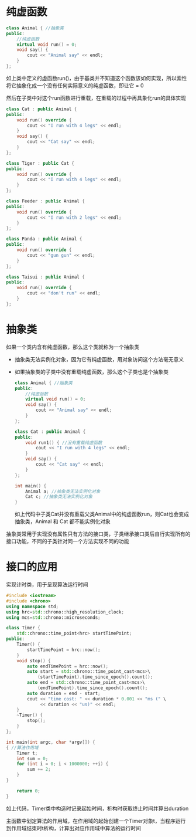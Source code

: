 # 纯虚函数

```cpp
class Animal { //抽象类
public:
    //纯虚函数
    virtual void run() = 0;
    void say() {
        cout << "Animal say" << endl;
    }
};
```

如上类中定义的虚函数run()，由于基类并不知道这个函数该如何实现，所以索性将它抽象化成一个没有任何实际意义的纯虚函数，即让它 = 0

然后在子类中对这个run函数进行重载，在重载的过程中再具象化run的具体实现

```cpp
class Cat : public Animal {
public:
    void run() override {
        cout << "I run with 4 legs" << endl;
    }
    void say() {
        cout << "Cat say" << endl;
    }
};

class Tiger : public Cat {
public:
    void run() override {
        cout << "I run with 4 legs" << endl;
    }
};

class Feeder : public Animal {
public:
    void run() override {
        cout << "I run with 2 legs" << endl;
    }
};

class Panda : public Animal {
public:
    void run() override {
        cout << "gun gun" << endl;
    }
};

class Taisui : public Animal {
public:
    void run() override {
        cout << "don't run" << endl;
    }
};
```



# 抽象类

如果一个类内含有纯虚函数，那么这个类就称为一个抽象类

- 抽象类无法实例化对象，因为它有纯虚函数，用对象访问这个方法毫无意义

- 如果抽象类的子类中没有重载纯虚函数，那么这个子类也是个抽象类

  ```cpp
  class Animal { //抽象类
  public:
      //纯虚函数
      virtual void run() = 0;
      void say() {
          cout << "Animal say" << endl;
      }
  };
  
  class Cat : public Animal {
  public:
      void run1() { //没有重载纯虚函数
          cout << "I run with 4 legs" << endl;
      }
      void say() {
          cout << "Cat say" << endl;
      }
  };
  
  int main() {
      Animal a; //抽象类无法实例化对象
      Cat c; //抽象类无法实例化对象
  }
  ```

  如上代码中子类Cat并没有重载父类Animal中的纯虚函数run，则Cat也会变成抽象类，Animal 和 Cat 都不能实例化对象

抽象类常用于实现没有属性只有方法的接口类，子类继承接口类后自行实现所有的接口功能，不同的子类针对同一个方法实现不同的功能



# 接口的应用

实现计时类，用于呈现算法运行时间

```cpp
#include <iostream>
#include <chrono>
using namespace std;
using hrc=std::chrono::high_resolution_clock;
using mcs=std::chrono::microseconds;

class Timer {
    std::chrono::time_point<hrc> startTimePoint;
public:
    Timer() {
        startTimePoint = hrc::now();
    }
    void stop() {
        auto endTimePoint = hrc::now();
        auto start = std::chrono::time_point_cast<mcs>\
            (startTimePoint).time_since_epoch().count();
        auto end = std::chrono::time_point_cast<mcs>\
            (endTimePoint).time_since_epoch().count();
        auto duration = end - start;
        cout << "time cost: " << duration * 0.001 << "ms (" \
             << duration << "us)" << endl;
    }
    ~Timer() {
        stop();
    }
};

int main(int argc, char *argv[]) {
{ //算法作用域
    Timer t;
    int sum = 0;
    for (int i = 0; i < 1000000; ++i) {
        sum += 2;
    }
}

    return 0;
}
```

如上代码，Timer类中构造时记录起始时间，析构时获取终止时间并算出duration

主函数中划定算法的作用域，在作用域的起始创建一个Timer对象t，当程序运行到作用域结束时t析构，计算出对应作用域中算法的运行时间

